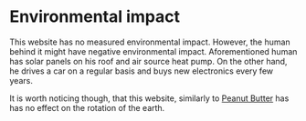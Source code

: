# Environmental impact

This website has no measured environmental impact.
However, the human behind it might have negative environmental impact. Aforementioned human has solar panels on his roof and air source heat pump. On the other hand, he drives a car on a regular basis and buys new electronics every few years. 

It is worth noticing though, that this website, similarly to [Peanut Butter](https://improbable.com/airchives/classical/articles/peanut_butter_rotation.html) has has no effect on the rotation of the earth.